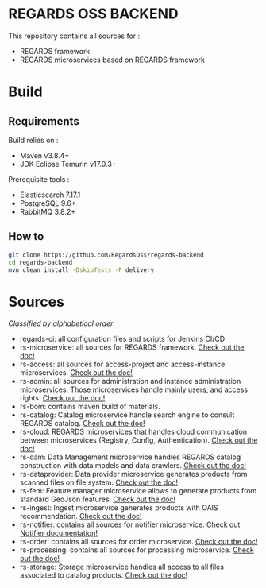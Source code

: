 # REGARDS OSS BACKEND

This repository contains all sources for :
 - REGARDS framework
 - REGARDS microservices based on REGARDS framework

# Build

## Requirements

Build relies on :
* Maven v3.8.4+
* JDK Eclipse Temurin v17.0.3+

Prerequisite tools :
* Elasticsearch 7.17.1
* PostgreSQL 9.6+
* RabbitMQ 3.8.2+

## How to

```bash
git clone https://github.com/RegardsOss/regards-backend
cd regards-backend
mvn clean install -DskipTests -P delivery 
```

# Sources

*Classified by alphabetical order*

- regards-ci: all configuration files and scripts for Jenkins CI/CD
- rs-microservice: all sources for REGARDS framework. [Check out the doc!](https://regardsoss.github.io/docs/development/backend/framework/getting-started/)
- rs-access: all sources for access-project and access-instance microservices. [Check out the doc!](https://regardsoss.github.io/docs/development/backend/services/access/overview/)
- rs-admin: all sources for administration and instance administration microservices. Those microservices handle mainly users, and access rights. [Check out the doc!](https://regardsoss.github.io/docs/development/backend/services/admin/overview/)
- rs-bom: contains maven build of materials.
- rs-catalog: Catalog microservice handle search engine to consult REGARDS catalog. [Check out the doc!](https://regardsoss.github.io/docs/development/backend/services/catalog/overview/)
- rs-cloud: REGARDS microservices that handles cloud communication between microservices (Registry, Config, Authentication). [Check out the doc!](https://regardsoss.github.io/docs/development/backend/architecture/overview/)
- rs-dam: Data Management microservice handles REGARDS catalog construction with data models and data crawlers. [Check out the doc!](https://regardsoss.github.io/docs/development/backend/services/dam/overview/)
- rs-dataprovider: Data provider microservice generates products from scanned files on file system. [Check out the doc!](https://regardsoss.github.io/docs/development/backend/services/dataprovider/overview/)
- rs-fem: Feature manager microservice allows to generate products from standard GeoJson features. [Check out the doc!](https://regardsoss.github.io/docs/development/backend/services/fem/overview/)
- rs-ingest: Ingest microservice generates products with OAIS recommendation. [Check out the doc!](https://regardsoss.github.io/docs/development/backend/services/ingest/overview/)
- rs-notifier: contains all sources for notifier microservice. [Check out Notifier documentation!](https://regardsoss.github.io/docs/development/backend/services/notifier/overview/)
- rs-order: contains all sources for order microservice. [Check out the doc!](https://regardsoss.github.io/docs/development/backend/services/order/overview/)
- rs-processing: contains all sources for processing microservice. [Check out the doc!](https://regardsoss.github.io/docs/development/backend/services/processing/overview/)
- rs-storage: Storage microservice handles all access to all files associated to catalog products. [Check out the doc!](https://regardsoss.github.io/docs/development/backend/services/storage/overview/)

